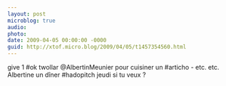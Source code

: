 ```yaml
---
layout: post
microblog: true
audio: 
photo: 
date: 2009-04-05 00:00:00 -0000
guid: http://xtof.micro.blog/2009/04/05/t1457354560.html
---
```

give 1 #ok twollar @AlbertinMeunier pour cuisiner un #articho - etc. etc. Albertine un dîner #hadopitch jeudi si tu veux ?
